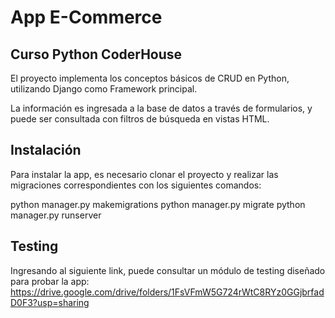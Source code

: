 # App E-Commerce
## Curso Python CoderHouse

El proyecto implementa los conceptos básicos de CRUD en Python, utilizando Django como Framework principal.

La información es ingresada a la base de datos a través de formularios, y puede ser consultada con filtros de búsqueda en vistas HTML.

## Instalación

Para instalar la app, es necesario clonar el proyecto y realizar las migraciones correspondientes con los siguientes comandos:

python manager.py makemigrations
python manager.py migrate
python manager.py runserver

## Testing

Ingresando al siguiente link, puede consultar un módulo de testing diseñado para probar la app: 
https://drive.google.com/drive/folders/1FsVFmW5G724rWtC8RYz0GGjbrfadD0F3?usp=sharing
